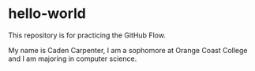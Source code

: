 # hello-world
This repository is for practicing the GitHub Flow.

My name is Caden Carpenter, I am a sophomore at Orange Coast College and I am majoring in computer science.
